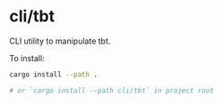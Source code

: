 # cli/tbt

CLI utility to manipulate tbt.

To install:

```bash
cargo install --path .

# or `cargo install --path cli/tbt` in project root
```


